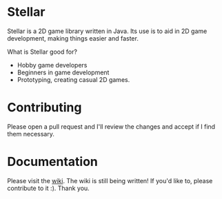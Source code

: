 # Stellar
Stellar is a 2D game library written in Java. Its use is to aid in 2D game development, making things easier and faster.

What is Stellar good for?

- Hobby game developers
- Beginners in game development
- Prototyping, creating casual 2D games.

# Contributing

Please open a pull request and I'll review the changes and accept if I find them necessary.

# Documentation

Please visit the [wiki](https://github.com/Vrekt/Stellar/wiki). 
The wiki is still being written! If you'd like to, please contribute to it :). Thank you.
